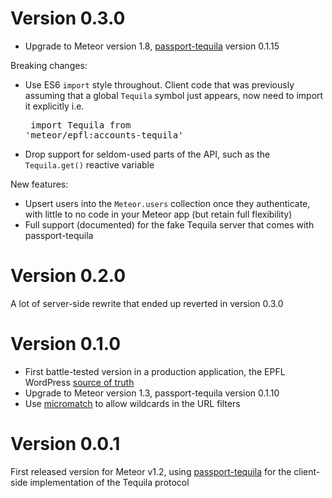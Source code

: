 # Version 0.3.0

- Upgrade to Meteor version 1.8,
  [passport-tequila](https://www.npmjs.com/package/passport-tequila)
  version 0.1.15

Breaking changes:
- Use ES6 `import` style throughout. Client code that was previously assuming that a global
  `Tequila` symbol just appears, now need to import it explicitly i.e.<pre>
  import Tequila from 'meteor/epfl:accounts-tequila'</pre>
- Drop support for seldom-used parts of the API, such as the `Tequila.get()` reactive variable

New features:
- Upsert users into the `Meteor.users` collection once they authenticate, with little to no
  code in your Meteor app (but retain full flexibility)
- Full support (documented) for the fake Tequila server that comes with passport-tequila

# Version 0.2.0

A lot of server-side rewrite that ended up reverted in version 0.3.0

# Version 0.1.0

- First battle-tested version in a production application, the EPFL WordPress [source of truth](https://github.com/epfl-si/wp-veritas)
- Upgrade to Meteor version 1.3, passport-tequila version 0.1.10
- Use [micromatch](https://www.npmjs.com/package/micromatch) to allow wildcards in the URL filters

# Version 0.0.1

First released version for Meteor v1.2, using
[passport-tequila](https://www.npmjs.com/package/passport-tequila) for
the client-side implementation of the Tequila protocol
